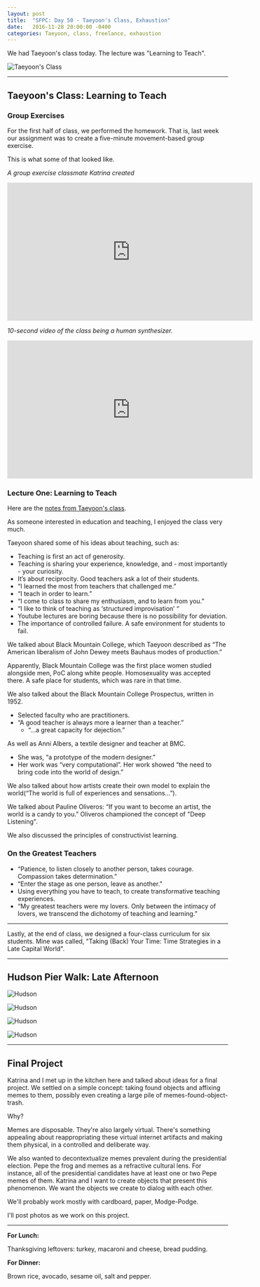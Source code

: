 ```yaml
---
layout: post
title:  "SFPC: Day 50 - Taeyoon's Class, Exhaustion"
date:   2016-11-28 20:00:00 -0400
categories: Taeyoon, class, freelance, exhaustion
---
```


We had Taeyoon's class today. The lecture was "Learning to Teach".

![Taeyoon's Class](/images/IMG_6562.JPG)

-----
<h2>Taeyoon's Class: Learning to Teach</h2>

<h3>Group Exercises</h3>

For the first half of class, we performed the homework. That is, last week our assignment was to create a five-minute movement-based group exercise.

This is what some of that looked like.

*A group exercise classmate Katrina created*

<iframe width="560" height="315" src="https://www.youtube.com/embed/8zSOVDfOhso?rel=0" frameborder="0" ></iframe>

*10-second video of the class being a human synthesizer.*

<iframe width="560" height="315" src="https://www.youtube.com/embed/irN8y_WNnkA?rel=0" frameborder="0" ></iframe>

<h3>Lecture One: Learning to Teach</h3>

Here are the [notes from Taeyoon's class](https://paper.dropbox.com/doc/112816-Taeyoons-Class-Learning-to-Teach-UyynbkBcHjHYIy7W6c6pO).

As someone interested in education and teaching, I enjoyed the class very much.

Taeyoon shared some of his ideas about teaching, such as:

- Teaching is first an act of generosity.
- Teaching is sharing your experience, knowledge, and - most importantly - your curiosity.
- It’s about reciprocity. Good teachers ask a lot of their students.
- “I learned the most from teachers that challenged me.”
- “I teach in order to learn.”
- “I come to class to share my enthusiasm, and to learn from you.”
- “I like to think of teaching as ‘structured improvisation’ “
- Youtube lectures are boring because there is no possibility for deviation.
- The importance of controlled failure. A safe environment for students to fail.

We talked about Black Mountain College, which Taeyoon described as “The American liberalism of John Dewey meets Bauhaus modes of production.”

Apparently, Black Mountain College was the first place women studied alongside men, PoC along white people. Homosexuality was accepted there. A safe place for students, which was rare in that time.

We also talked about the Black Mountain College Prospectus, written in 1952.
- Selected faculty who are practitioners.
- “A good teacher is always more a learner than a teacher.”
  - “…a great capacity for dejection.”

As well as Anni Albers, a textile designer and teacher at BMC.
- She was, “a prototype of the modern designer.”
- Her work was “very computational”. Her work showed “the need to bring code into the world of design.”

We also talked about how artists create their own model to explain the world(“The world is full of experiences and sensations…”).

We talked about Pauline Oliveros: “If you want to become an artist, the world is a candy to you.” Oliveros championed the concept of "Deep Listening".

We also discussed the principles of constructivist learning.

<h3>On the Greatest Teachers</h3>

- “Patience, to listen closely to another person, takes courage. Compassion takes determination.”
- “Enter the stage as one person, leave as another.”
- Using everything you have to teach, to create transformative teaching experiences.
- “My greatest teachers were my lovers. Only between the intimacy of lovers, we transcend the dichotomy of teaching and learning.”

-----

Lastly, at the end of class, we designed a four-class curriculum for six students. Mine was called, "Taking
(Back) Your Time: Time Strategies in a Late Capital World".

-----

<h2>Hudson Pier Walk: Late Afternoon</h2>

![Hudson](/images/IMG_6573.jpg)

![Hudson](/images/IMG_6576.jpg)

![Hudson](/images/IMG_6580.jpg)

![Hudson](/images/IMG_6589.jpg)

-----

<h2>Final Project</h2>

Katrina and I met up in the kitchen here and talked about ideas for a final project. We settled on a simple concept: taking found objects and affixing memes to them, possibly even creating a large pile of memes-found-object-trash.

Why?

Memes are disposable. They're also largely virtual. There's something appealing about reappropriating these virtual internet artifacts and making them physical, in a controlled and deliberate way.

We also wanted to decontextualize memes prevalent during the presidential election. Pepe the frog and memes as a refractive cultural lens. For instance, all of the presidential candidates have at least one or two Pepe memes of them. Katrina and I want to create objects that present this phenomenon. We want the objects we create to dialog with each other.

We'll probably work mostly with cardboard, paper, Modge-Podge.

I'll post photos as we work on this project.

-----

**For Lunch:**

Thanksgiving leftovers: turkey, macaroni and cheese, bread pudding.

**For Dinner:**

Brown rice, avocado, sesame oil, salt and pepper.
